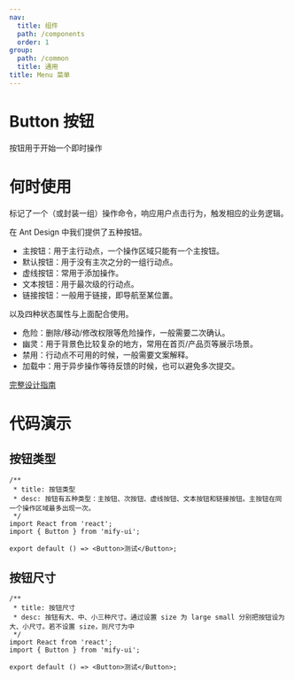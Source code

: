 ```yaml
---
nav:
  title: 组件
  path: /components
  order: 1
group:
  path: /common
  title: 通用
title: Menu 菜单
---
```


# Button 按钮

按钮用于开始一个即时操作

# 何时使用

标记了一个（或封装一组）操作命令，响应用户点击行为，触发相应的业务逻辑。

在 Ant Design 中我们提供了五种按钮。

- 主按钮：用于主行动点，一个操作区域只能有一个主按钮。
- 默认按钮：用于没有主次之分的一组行动点。
- 虚线按钮：常用于添加操作。
- 文本按钮：用于最次级的行动点。
- 链接按钮：一般用于链接，即导航至某位置。

以及四种状态属性与上面配合使用。

- 危险：删除/移动/修改权限等危险操作，一般需要二次确认。
- 幽灵：用于背景色比较复杂的地方，常用在首页/产品页等展示场景。
- 禁用：行动点不可用的时候，一般需要文案解释。
- 加载中：用于异步操作等待反馈的时候，也可以避免多次提交。

[完整设计指南](https://ant.design/docs/spec/buttons-cn)

# 代码演示

## 按钮类型

```tsx
/**
 * title: 按钮类型
 * desc: 按钮有五种类型：主按钮、次按钮、虚线按钮、文本按钮和链接按钮。主按钮在同一个操作区域最多出现一次。
 */
import React from 'react';
import { Button } from 'mify-ui';

export default () => <Button>测试</Button>;
```

## 按钮尺寸

```tsx
/**
 * title: 按钮尺寸
 * desc: 按钮有大、中、小三种尺寸。通过设置 size 为 large small 分别把按钮设为大、小尺寸。若不设置 size，则尺寸为中
 */
import React from 'react';
import { Button } from 'mify-ui';

export default () => <Button>测试</Button>;
```

</div>
<API></API>
